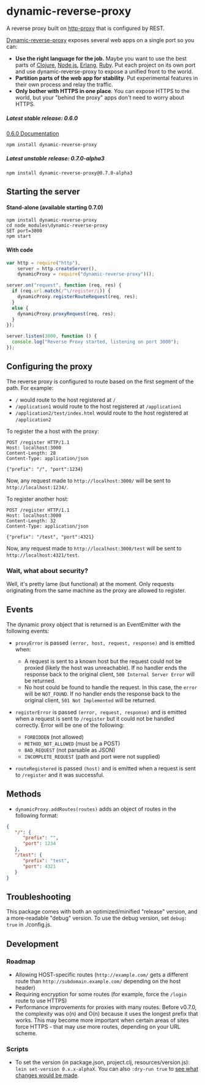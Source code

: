 # dynamic-reverse-proxy

A reverse proxy built on [http-proxy](https://github.com/nodejitsu/node-http-proxy) that is configured by REST.

[Dynamic-reverse-proxy](http://github.com/softek/dynamic-reverse-proxy) exposes several web apps on a single port so you can:
* **Use the right language for the job.** Maybe you want to use the best parts of [Clojure](http://clojure.org/), [Node.js](https://nodejs.org/about/), [Erlang](http://www.erlang.org/), [Ruby](https://www.ruby-lang.org/).  Put each project on its own port and use dynamic-reverse-proxy to expose a unified front to the world.
* **Partition parts of the web app for stability**.  Put experimental features in their own process and relay the traffic.
* **Only bother with HTTPS in one place**.  You can expose HTTPS to the world, but your "behind the proxy" apps don't need to worry about HTTPS.

##### Latest stable release: 0.6.0
[0.6.0 Documentation](https://github.com/softek/dynamic-reverse-proxy/blob/v0.6.0/README.md)

`npm install dynamic-reverse-proxy`

##### Latest unstable release: 0.7.0-alpha3
`npm install dynamic-reverse-proxy@0.7.0-alpha3`

## Starting the server

#### Stand-alone (available starting 0.7.0)
```dos
npm install dynamic-reverse-proxy
cd node_modules\dynamic-reverse-proxy
SET port=3000
npm start
```

#### With code
```javascript
var http = require("http"),
    server = http.createServer(),
    dynamicProxy = require("dynamic-reverse-proxy")();

server.on("request", function (req, res) {
  if (req.url.match(/^\/register/i)) {
    dynamicProxy.registerRouteRequest(req, res);
  }
  else {
    dynamicProxy.proxyRequest(req, res);
  }
});

server.listen(3000, function () {
  console.log("Reverse Proxy started, listening on port 3000");
});
```

## Configuring the proxy

The reverse proxy is configured to route based on the first segment of the path. For example:
 - `/` would route to the host registered at `/`
 - `/application1` would route to the host registered at `/application1`
 - `/application2/test/index.html` would route to the host registered at `/application2`

To register the a host with the proxy:

```HTTP
POST /register HTTP/1.1
Host: localhost:3000
Content-Length: 28
Content-Type: application/json

{"prefix": "/", "port":1234}
```

Now, any request made to `http://localhost:3000/` will be sent to `http://localhost:1234/`.

To register another host:

```HTTP
POST /register HTTP/1.1
Host: localhost:3000
Content-Length: 32
Content-Type: application/json

{"prefix": "/test", "port":4321}
```

Now, any request made to `http://localhost:3000/test` will be sent to `http://localhost:4321/test`.

### Wait, what about security? 

Well, it's pretty lame (but functional) at the moment. Only requests originating from the same machine as the proxy are allowed to register.

## Events

The dynamic proxy object that is returned is an EventEmitter with the following events:

 - `proxyError` is passed `(error, host, request, response)` and is emitted when:
     - A request is sent to a known host but the request could not be proxied (likely the host was unreachable). If no handler ends the response back to the original client, `500 Internal Server Error` will be returned.
     - No host could be found to handle the request. In this case, the `error` will be `NOT_FOUND`. If no handler ends the response back to the original client, `501 Not Implemented` will be returned.

 - `registerError` is passed `(error, request, response)` and is emitted when a request is sent to `/register` but it could not be handled correctly. Error will be one of the following:
     - `FORBIDDEN` (not allowed)
     - `METHOD_NOT_ALLOWED` (must be a POST)
     - `BAD_REQUEST` (not parsable as JSON)
     - `INCOMPLETE_REQUEST` (path and port were not supplied)

 - `routeRegistered` is passed `(host)` and is emitted when a request is sent to `/register` and it was successful.

## Methods

 - `dynamicProxy.addRoutes(routes)` adds an object of routes in the following format:

```JSON
{
   "/": {
      "prefix": "",
      "port": 1234
   },
   "/test": {
      "prefix": "test",
      "port": 4321
   }
}
 ```

## Troubleshooting
This package comes with both an optimized/minified "release" version, and a more-readable "debug" version.  To use the debug version, set `debug: true` in ./config.js.

## Development

### Roadmap
* Allowing HOST-specific routes (`http://example.com/` gets a different route than `http://subdomain.example.com/` depending on the host header)
* Requiring encryption for some routes (for example, force the `/login` route to use HTTPS)
* Performance improvements for proxies with many routes. Before v0.7.0, the complexity was o(n) and O(n) because it uses the longest prefix that works.  This may become more important when certain areas of sites force HTTPS - that may use more routes, depending on your URL scheme.

### Scripts
* To set the version (in package.json, project.clj, resources/version.js): `lein set-version 0.x.x-alphaX`.  You can also `:dry-run true` to [see what changes would be made](https://github.com/pallet/lein-set-version#dry-run-mode).
